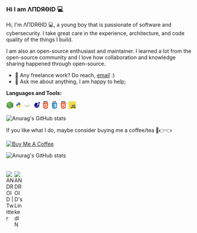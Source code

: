 ### Hi I am ΛПDЯӨID 💻
Hi, I'm ΛПDЯӨID 💻, a young boy that is passionate of software and cybersecurity. I take great care in the experience, architecture, and code quality of the things I build.

I am also an open-source enthusiast and maintainer. I learned a lot from the open-source community and I love how collaboration and knowledge sharing happened through open-source.

  
- 💼 Any freelance work? Do reach, [email](mailto:andressantamaria2003@gmail.com) :)
- 💬 Ask me about anything, I am happy to help;



**Languages and Tools:**  


<code><img height="20" src="https://raw.githubusercontent.com/github/explore/80688e429a7d4ef2fca1e82350fe8e3517d3494d/topics/nodejs/nodejs.png"></code>
<code><img height="20" src="https://raw.githubusercontent.com/github/explore/80688e429a7d4ef2fca1e82350fe8e3517d3494d/topics/python/python.png"></code>
<code><img height="20" src="https://raw.githubusercontent.com/github/explore/80688e429a7d4ef2fca1e82350fe8e3517d3494d/topics/mysql/mysql.png"></code>
<code><img height="20" src="https://raw.githubusercontent.com/github/explore/80688e429a7d4ef2fca1e82350fe8e3517d3494d/topics/lua/lua.png"></code>
<code><img height="20" src="https://raw.githubusercontent.com/github/explore/80688e429a7d4ef2fca1e82350fe8e3517d3494d/topics/html/html.png"></code>
<code><img height="20" src="https://raw.githubusercontent.com/github/explore/80688e429a7d4ef2fca1e82350fe8e3517d3494d/topics/css/css.png"></code>
<code><img height="20" src="https://raw.githubusercontent.com/github/explore/80688e429a7d4ef2fca1e82350fe8e3517d3494d/topics/html/html.png"></code>
<code><img height="20" src="https://raw.githubusercontent.com/github/explore/80688e429a7d4ef2fca1e82350fe8e3517d3494d/topics/javascript/javascript.png"></code>



![Anurag's GitHub stats](https://github-readme-stats.vercel.app/api/top-langs/?username=andressantamaria2003)

If you like what I do, maybe consider buying me a coffee/tea 🥺👉👈

<a href="https://www.buymeacoffee.com/android" target="_blank"><img src="https://cdn.buymeacoffee.com/buttons/v2/default-red.png" alt="Buy Me A Coffee" width="150" ></a>
<br/>


![Anurag's GitHub stats](https://github-readme-stats.vercel.app/api?username=andressantamaria2003&show_icons=true&theme=algolia)
<br/>
<br/>
<br/>
<a href="https://twitter.com/AndrsSantamar10">
  <img align="left" alt="ANDROID | Twitter" width="22px" src="https://raw.githubusercontent.com/peterthehan/peterthehan/master/assets/twitter.svg" />
</a>
<a href="https://www.linkedin.com/in/andres-santamaria-moreno-a03ab0212">
  <img align="left" alt="ANDROID's LinkedIN" width="22px" src="https://raw.githubusercontent.com/peterthehan/peterthehan/master/assets/linkedin.svg" />
</a>
